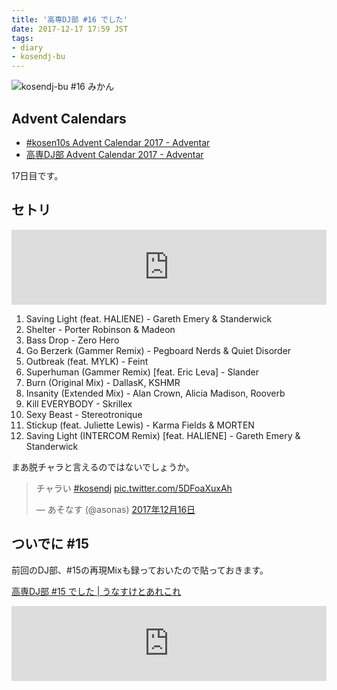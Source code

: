 ```yaml
---
title: '高専DJ部 #16 でした'
date: 2017-12-17 17:59 JST
tags:
- diary
- kosendj-bu
---
```


![kosendj-bu #16 みかん](2017/kosendj-bu-16.jpg)

## Advent Calendars
- [#kosen10s Advent Calendar 2017 - Adventar](https://adventar.org/calendars/2199)
- [高専DJ部 Advent Calendar 2017 - Adventar](https://adventar.org/calendars/2354)

17日目です。

## セトリ
<iframe width="100%" height="120" src="https://www.mixcloud.com/widget/iframe/?hide_cover=1&light=1&feed=%2Fyu_suke1994%2Fkosendj-bu-16%2F" frameborder="0" ></iframe>

1. Saving Light (feat. HALIENE) - Gareth Emery & Standerwick
1. Shelter - Porter Robinson & Madeon
1. Bass Drop - Zero Hero
1. Go Berzerk (Gammer Remix) - Pegboard Nerds & Quiet Disorder
1. Outbreak (feat. MYLK) - Feint
1. Superhuman (Gammer Remix) [feat. Eric Leva] - Slander
1. Burn (Original Mix) - DallasK, KSHMR
1. Insanity (Extended Mix) - Alan Crown, Alicia Madison, Rooverb
1. Kill EVERYBODY - Skrillex
1. Sexy Beast - Stereotronique
1. Stickup (feat. Juliette Lewis) - Karma Fields & MORTEN
1. Saving Light (INTERCOM Remix) [feat. HALIENE] - Gareth Emery & Standerwick

まあ脱チャラと言えるのではないでしょうか。

<blockquote class="twitter-tweet" data-lang="ja"><p lang="ja" dir="ltr">チャラい <a href="https://twitter.com/hashtag/kosendj?src=hash&amp;ref_src=twsrc%5Etfw">#kosendj</a> <a href="https://t.co/5DFoaXuxAh">pic.twitter.com/5DFoaXuxAh</a></p>&mdash; あそなす (@asonas) <a href="https://twitter.com/asonas/status/941952302776066049?ref_src=twsrc%5Etfw">2017年12月16日</a></blockquote>

## ついでに #15
前回のDJ部、#15の再現Mixも録っておいたので貼っておきます。

[高専DJ部 #15 でした | うなすけとあれこれ](/2017/kosendj-bu-15/)

<iframe width="100%" height="120" src="https://www.mixcloud.com/widget/iframe/?hide_cover=1&light=1&feed=%2Fyu_suke1994%2Fkosendj-bu-15%2F" frameborder="0" ></iframe>

